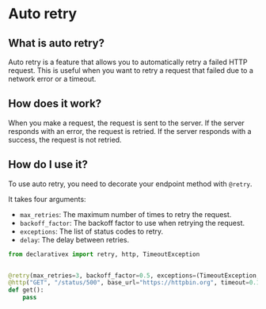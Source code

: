 # Auto retry

## What is auto retry?

Auto retry is a feature that allows you to automatically retry a failed HTTP request. This is useful when you want to retry a request that failed due to a network error or a timeout.

## How does it work?

When you make a request, the request is sent to the server. If the server responds with an error, the request is retried. If the server responds with a success, the request is not retried.

## How do I use it?

To use auto retry, you need to decorate your endpoint method with `@retry`.

It takes four arguments:

- `max_retries`: The maximum number of times to retry the request.
- `backoff_factor`: The backoff factor to use when retrying the request.
- `exceptions`: The list of status codes to retry.
- `delay`: The delay between retries.


```python
from declarativex import retry, http, TimeoutException


@retry(max_retries=3, backoff_factor=0.5, exceptions=(TimeoutException,), delay=0.5)
@http("GET", "/status/500", base_url="https://httpbin.org", timeout=0.1)
def get():
    pass
```

